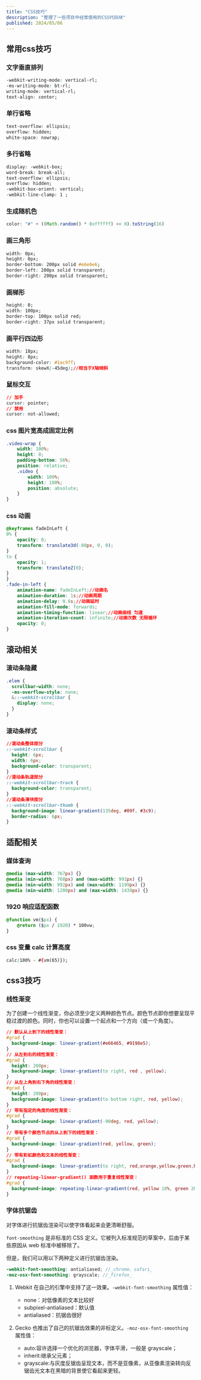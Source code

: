 ```yaml
---
title: "CSS技巧"
description: "整理了一些项目中经常使用的CSS代码块"
published: 2024/05/06
---
```


## 常用css技巧

### 文字垂直排列

```css
-webkit-writing-mode: vertical-rl;
-ms-writing-mode: bt-rl;
writing-mode: vertical-rl;
text-align: center;
```

### 单行省略

```css
text-overflow: ellipsis;
overflow: hidden;
white-space: nowrap;
```

### 多行省略

```css
display: -webkit-box;
word-break: break-all;
text-overflow: ellipsis;
overflow: hidden;
-webkit-box-orient: vertical;
-webkit-line-clamp: 1 ;
```

### 生成随机色

```js
color: "#" + ((Math.random() * 0xffffff) << 0).toString(16)
```

### 画三角形

```css
width: 0px;
height: 0px;
border-bottom: 200px solid #e6e6e6;
border-left: 200px solid transparent;
border-right: 200px solid transparent;
```

### 画梯形

```css
height: 0;
width: 100px;
border-top: 100px solid red;
border-right: 37px solid transparent;
```

### 画平行四边形

```css
width: 18px;
height: 8px;
background-color: #1ac9ff;
transform: skewX(-45deg);//相当于X轴倾斜
```

### 鼠标交互

```css
// 加手
cursor: pointer;
// 禁用
cursor: not-allowed;
```

### css 图片宽高成固定比例

```css
.video-wrap {
    width: 100%;
    height: 0;
    padding-bottom: 56%;
    position: relative;
    .video {
        width: 100%;
        height: 100%;
        position: absolute;
    }
}
```

### css 动画

```css
@keyframes fadeInLeft {
0% {
    opacity: 0;
    transform: translate3d(-80px, 0, 0);
}
to {
    opacity: 1;
    transform: translateZ(0);
}
}
.fade-in-left {
    animation-name: fadeInLeft;//动画名
    animation-duration: 1s;//动画周期
    animation-delay: 0.6s;//动画延时
    animation-fill-mode: forwards;
    animation-timing-function: linear;//动画曲线 匀速
    animation-iteration-count: infinite;//动画次数 无限循环
    opacity: 0;
}
```

## 滚动相关

### 滚动条隐藏

```scss
.elem {
  scrollbar-width: none;
  -ms-overflow-style: none;
  &::-webkit-scrollbar {
    display: none;
  }
}
```

### 滚动条样式

```css
//滚动条整体部分
::-webkit-scrollbar {
  height: 6px;
  width: 6px;
  background-color: transparent;
}
//滚动条轨道部分
::-webkit-scrollbar-track {
  background-color: transparent;
}
//滚动条滑块部分
::-webkit-scrollbar-thumb {
  background-image: linear-gradient(135deg, #09f, #3c9);
  border-radius: 6px;
}
```

## 适配相关

### 媒体查询

```css
@media (max-width: 767px) {}
@media (min-width: 768px) and (max-width: 991px) {}
@media (min-width: 992px) and (max-width: 1199px) {}
@media (min-width: 1200px) and (max-width: 1439px) {}
```

### 1920 响应适配函数

```css
@function vm($px) {
    @return ($px / 1920) * 100vw;
}
```

### css 变量 calc 计算高度

```css
calc(100% - #{vm(65)});
```

## css3技巧

### 线性渐变

为了创建一个线性渐变，你必须至少定义两种颜色节点。颜色节点即你想要呈现平稳过渡的颜色。同时，你也可以设置一个起点和一个方向（或一个角度）。

```css
// 默认从上到下的线性渐变：
#grad {
  background-image: linear-gradient(#e66465, #9198e5);
}
// 从左到右的线性渐变：
#grad {
  height: 200px;
  background-image: linear-gradient(to right, red , yellow);
}
// 从左上角到右下角的线性渐变：
#grad {
  height: 200px;
  background-image: linear-gradient(to bottom right, red, yellow);
}
// 带有指定的角度的线性渐变：
#grad {
  background-image: linear-gradient(-90deg, red, yellow);
}
// 带有多个颜色节点的从上到下的线性渐变：
#grad {
  background-image: linear-gradient(red, yellow, green);
}
// 带有彩虹颜色和文本的线性渐变：
#grad {
  background-image: linear-gradient(to right, red,orange,yellow,green,blue,indigo,violet);
}
// repeating-linear-gradient() 函数用于重复线性渐变：
#grad {
  background-image: repeating-linear-gradient(red, yellow 10%, green 20%);
}
```

### 字体抗锯齿

对字体进行抗锯齿渲染可以使字体看起来会更清晰舒服。

`font-smoothing` 是非标准的 CSS 定义。它被列入标准规范的草案中，后由于某些原因从 web 标准中被移除了。

但是，我们可以用以下两种定义进行抗锯齿渲染。

```scss
-webkit-font-smoothing: antialiased; //_chrome、safari_
-moz-osx-font-smoothing: grayscale; //_firefox_
```

1. Webkit 在自己的引擎中支持了这一效果。`-webkit-font-smoothing` 属性值：
   - none：对低像素的文本比较好
   - subpixel-antialiased：默认值
   - antialiased：抗锯齿很好

2. Gecko 也推出了自己的抗锯齿效果的非标定义。`-moz-osx-font-smoothing` 属性值：
   - auto:容许选择一个优化的浏览器，字体平滑，一般是 grayscale；
   - inherit:继承父元素；
   - grayscale:与灰度反锯齿呈现文本，而不是亚像素，从亚像素渲染转向反锯齿光文本在黑暗的背景使它看起来更轻。